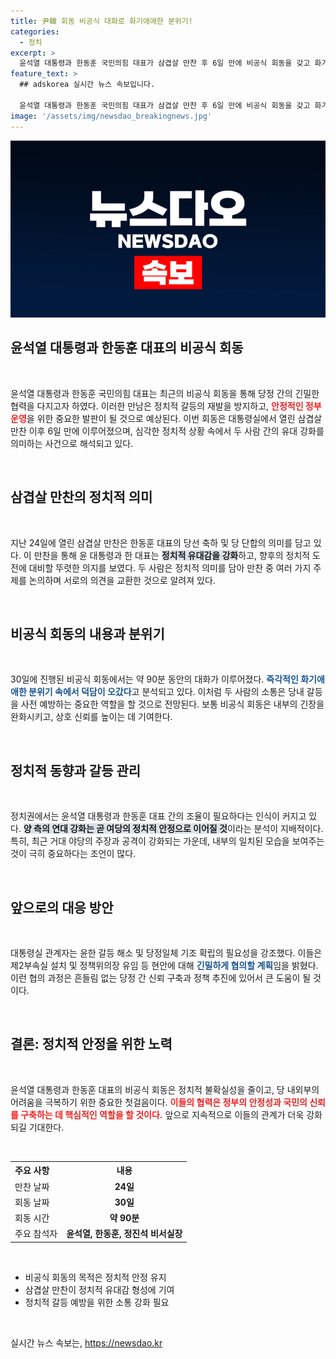 ```yaml
---
title: 尹韓 회동 비공식 대화로 화기애애한 분위기!
categories:
  - 정치
excerpt: >
  윤석열 대통령과 한동훈 국민의힘 대표가 삼겹살 만찬 후 6일 만에 비공식 회동을 갖고 화기애애한 분위기를 연출했다. 잦은 만남은 갈등 차단을 위한 의지로 풀이되며, 총선 전 불거졌던 윤한 갈등을 봉합하는 데 주력하고 있다.
feature_text: >
  ## adskorea 실시간 뉴스 속보입니다.

  윤석열 대통령과 한동훈 국민의힘 대표가 삼겹살 만찬 후 6일 만에 비공식 회동을 갖고 화기애애한 분위기를 연출했다. 잦은 만남은 갈등 차단을 위한 의지로 풀이되며, 총선 전 불거졌던 윤한 갈등을 봉합하는 데 주력하고 있다.
image: '/assets/img/newsdao_breakingnews.jpg'
---
```


<p><img src="/assets/img/newsdao_breakingnews.jpg" alt="adskorea 속보" /></p>

<h2 data-ke-size="size26">윤석열 대통령과 한동훈 대표의 비공식 회동</h2>

<p data-ke-size="size16">&nbsp;</p>

<p>윤석열 대통령과 한동훈 국민의힘 대표는 최근의 비공식 회동을 통해 당정 간의 긴밀한 협력을 다지고자 하였다. 이러한 만남은 정치적 갈등의 재발을 방지하고, <b><span style="color: #ee2323;">안정적인 정부 운영</span></b>을 위한 중요한 발판이 될 것으로 예상된다. 이번 회동은 대통령실에서 열린 삼겹살 만찬 이후 6일 만에 이루어졌으며, 심각한 정치적 상황 속에서 두 사람 간의 유대 강화를 의미하는 사건으로 해석되고 있다.</p>

<p data-ke-size="size16">&nbsp;</p>

<h2 data-ke-size="size26">삼겹살 만찬의 정치적 의미</h2>

<p data-ke-size="size16">&nbsp;</p>

<p>지난 24일에 열린 삼겹살 만찬은 한동훈 대표의 당선 축하 및 당 단합의 의미를 담고 있다. 이 만찬을 통해 윤 대통령과 한 대표는 <b><span style="background-color: #21538527;">정치적 유대감을 강화</span></b>하고, 향후의 정치적 도전에 대비할 뚜렷한 의지를 보였다. 두 사람은 정치적 의미를 담아 만찬 중 여러 가지 주제를 논의하며 서로의 의견을 교환한 것으로 알려져 있다.</p>

<p data-ke-size="size16">&nbsp;</p>

<h2 data-ke-size="size26">비공식 회동의 내용과 분위기</h2>

<p data-ke-size="size16">&nbsp;</p>

<p>30일에 진행된 비공식 회동에서는 약 90분 동안의 대화가 이루어졌다. <b><span style="color: #1a5490;">즉각적인 화기애애한 분위기 속에서 덕담이 오갔다</span></b>고 분석되고 있다. 이처럼 두 사람의 소통은 당내 갈등을 사전 예방하는 중요한 역할을 할 것으로 전망된다. 보통 비공식 회동은 내부의 긴장을 완화시키고, 상호 신뢰를 높이는 데 기여한다.</p>

<p data-ke-size="size16">&nbsp;</p>

<h2 data-ke-size="size26">정치적 동향과 갈등 관리</h2>

<p data-ke-size="size16">&nbsp;</p>

<p>정치권에서는 윤석열 대통령과 한동훈 대표 간의 조율이 필요하다는 인식이 커지고 있다. <b><span style="background-color: #21538527;">양 측의 연대 강화는 곧 여당의 정치적 안정으로 이어질 것</span></b>이라는 분석이 지배적이다. 특히, 최근 거대 야당의 주장과 공격이 강화되는 가운데, 내부의 일치된 모습을 보여주는 것이 극히 중요하다는 조언이 많다.</p>

<p data-ke-size="size16">&nbsp;</p>

<h2 data-ke-size="size26">앞으로의 대응 방안</h2>

<p data-ke-size="size16">&nbsp;</p>

<p>대통령실 관계자는 윤한 갈등 해소 및 당정일체 기조 확립의 필요성을 강조했다. 이들은 제2부속실 설치 및 정책위의장 유임 등 현안에 대해 <b><span style="color: #1a5490;">긴밀하게 협의할 계획</span></b>임을 밝혔다. 이런 협의 과정은 흔들림 없는 당정 간 신뢰 구축과 정책 추진에 있어서 큰 도움이 될 것이다. </p>

<p data-ke-size="size16">&nbsp;</p>

<h2 data-ke-size="size26">결론: 정치적 안정을 위한 노력</h2>

<p data-ke-size="size16">&nbsp;</p>

<p>윤석열 대통령과 한동훈 대표의 비공식 회동은 정치적 불확실성을 줄이고, 당 내외부의 어려움을 극복하기 위한 중요한 첫걸음이다. <b><span style="color: #ee2323;">이들의 협력은 정부의 안정성과 국민의 신뢰를 구축하는 데 핵심적인 역할을 할 것이다.</span></b> 앞으로 지속적으로 이들의 관계가 더욱 강화되길 기대한다. </p>

<p data-ke-size="size16">&nbsp;</p> 

<table style="width: 100%;">
    <tr>
        <th style="text-align: left;">주요 사항</th>
        <th style="text-align: center;"><b>내용</b></th>
    </tr>
    <tr>
        <td style="text-align: left;">만찬 날짜</td>
        <td style="text-align: center;"><b>24일</b></td>
    </tr>
    <tr>
        <td style="text-align: left;">회동 날짜</td>
        <td style="text-align: center;"><b>30일</b></td>
    </tr>
    <tr>
        <td style="text-align: left;">회동 시간</td>
        <td style="text-align: center;"><b>약 90분</b></td>
    </tr>
    <tr>
        <td style="text-align: left;">주요 참석자</td>
        <td style="text-align: center;"><b>윤석열, 한동훈, 정진석 비서실장</b></td>
    </tr>
</table>

<p data-ke-size="size16">&nbsp;</p>

<ul>
    <li>비공식 회동의 목적은 정치적 안정 유지</li>
    <li>삼겹살 만찬이 정치적 유대감 형성에 기여</li>
    <li>정치적 갈등 예방을 위한 소통 강화 필요</li>
</ul>

<p data-ke-size="size16">&nbsp;</p>
실시간 뉴스 속보는, <a href="https://newsdao.kr" rel="dofollow">https://newsdao.kr</a>


